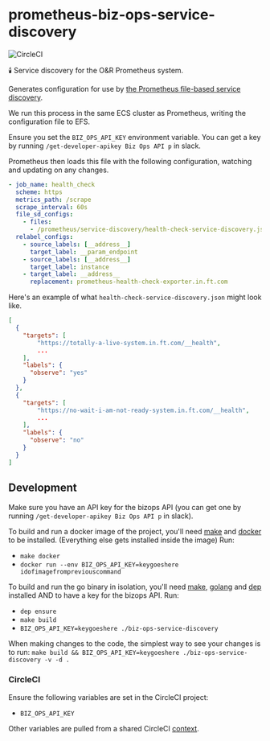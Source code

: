 # prometheus-biz-ops-service-discovery

![CircleCI ](https://img.shields.io/circleci/project/github/Financial-Times/prometheus-biz-ops-service-discovery/master.svg)

🕯️ Service discovery for the O&R Prometheus system.

Generates configuration for use by [the Prometheus file-based service discovery](https://prometheus.io/docs/prometheus/latest/configuration/configuration/#%3Cfile_sd_config%3E).

We run this process in the same ECS cluster as Prometheus, writing the configuration file to EFS.

Ensure you set the `BIZ_OPS_API_KEY` environment variable. You can get a key by running `/get-developer-apikey Biz Ops API p` in slack.

Prometheus then loads this file with the following configuration, watching and updating on any changes.

```yaml
- job_name: health_check
  scheme: https
  metrics_path: /scrape
  scrape_interval: 60s
  file_sd_configs:
    - files:
      - /prometheus/service-discovery/health-check-service-discovery.json
  relabel_configs:
    - source_labels: [__address__]
      target_label: __param_endpoint
    - source_labels: [__address__]
      target_label: instance
    - target_label: __address__
      replacement: prometheus-health-check-exporter.in.ft.com
```

Here's an example of what `health-check-service-discovery.json` might look like.

```json
[
  {
    "targets": [
        "https://totally-a-live-system.in.ft.com/__health",
        ...
    ],
    "labels": {
      "observe": "yes"
    }
  },
  {
    "targets": [
        "https://no-wait-i-am-not-ready-system.in.ft.com/__health",
        ...
    ],
    "labels": {
      "observe": "no"
    }
  }
]
```

## Development

Make sure you have an API key for the bizops API (you can get one by running `/get-developer-apikey Biz Ops API p` in slack).

To build and run a docker image of the project, you'll need [make](https://www.gnu.org/software/make/) and [docker](https://www.docker.com/) to be installed. (Everything else gets installed inside the image)
Run:

-   `make docker`
-   `docker run --env BIZ_OPS_API_KEY=keygoeshere idofimagefrompreviouscommand`

To build and run the go binary in isolation, you'll need [make](https://www.gnu.org/software/make/), [golang](https://golang.org/) and [dep](https://github.com/golang/dep) installed AND to have a key for the bizops API.
Run:

-   `dep ensure`
-   `make build`
-   `BIZ_OPS_API_KEY=keygoeshere ./biz-ops-service-discovery`

When making changes to the code, the simplest way to see your changes is to run:
`make build && BIZ_OPS_API_KEY=keygoeshere ./biz-ops-service-discovery -v -d .`

### CircleCI

Ensure the following variables are set in the CircleCI project:

-   `BIZ_OPS_API_KEY`

Other variables are pulled from a shared CircleCI [context](https://circleci.com/docs/2.0/contexts/).
